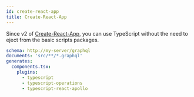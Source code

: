 ```yaml
---
id: create-react-app
title: Create-React-App
---
```


Since v2 of [Create-React-App](https://github.com/facebook/create-react-app), you can use TypeScript without the need to eject from the basic scripts packages.

```yaml
schema: http://my-server/graphql
documents: 'src/**/*.graphql'
generates:
  components.tsx:
    plugins:
      - typescript
      - typescript-operations
      - typescript-react-apollo
```
